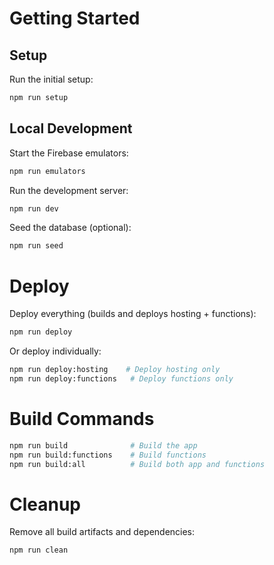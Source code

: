 # Getting Started

## Setup

Run the initial setup:

```bash
npm run setup
```

## Local Development

Start the Firebase emulators:

```bash
npm run emulators
```

Run the development server:

```bash
npm run dev
```

Seed the database (optional):

```bash
npm run seed
```

# Deploy

Deploy everything (builds and deploys hosting + functions):

```bash
npm run deploy
```

Or deploy individually:

```bash
npm run deploy:hosting    # Deploy hosting only
npm run deploy:functions   # Deploy functions only
```

# Build Commands

```bash
npm run build              # Build the app
npm run build:functions    # Build functions
npm run build:all          # Build both app and functions
```

# Cleanup

Remove all build artifacts and dependencies:

```bash
npm run clean
```